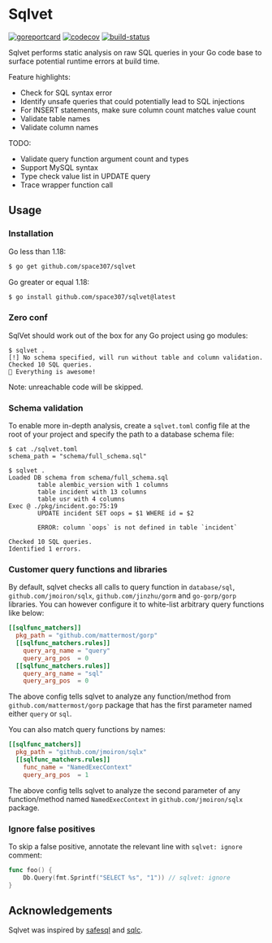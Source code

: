 # Sqlvet

[![goreportcard](https://goreportcard.com/badge/github.com/space307/sqlvet)](https://goreportcard.com/report/github.com/space307/sqlvet)
[![codecov](https://codecov.io/gh/houqp/sqlvet/branch/master/graphs/badge.svg?branch=master)](https://codecov.io/gh/houqp/sqlvet)
[![build-status](https://github.com/space307/sqlvet/workflows/build/badge.svg)](https://github.com/space307/sqlvet/actions)

Sqlvet performs static analysis on raw SQL queries in your Go code base to
surface potential runtime errors at build time.

Feature highlights:

* Check for SQL syntax error
* Identify unsafe queries that could potentially lead to SQL injections
* For INSERT statements, make sure column count matches value count
* Validate table names
* Validate column names

TODO:
* Validate query function argument count and types
* Support MySQL syntax
* Type check value list in UPDATE query
* Trace wrapper function call


## Usage

### Installation

Go less than 1.18:


```sh
$ go get github.com/space307/sqlvet
```

Go greater or equal 1.18:


```sh
$ go install github.com/space307/sqlvet@latest
```

### Zero conf

SqlVet should work out of the box for any Go project using go modules:

```
$ sqlvet .
[!] No schema specified, will run without table and column validation.
Checked 10 SQL queries.
🎉 Everything is awesome!
```

Note: unreachable code will be skipped.


### Schema validation

To enable more in-depth analysis, create a `sqlvet.toml` config file at the
root of your project and specify the path to a database schema file:

```
$ cat ./sqlvet.toml
schema_path = "schema/full_schema.sql"

$ sqlvet .
Loaded DB schema from schema/full_schema.sql
        table alembic_version with 1 columns
        table incident with 13 columns
        table usr with 4 columns
Exec @ ./pkg/incident.go:75:19
        UPDATE incident SET oops = $1 WHERE id = $2

        ERROR: column `oops` is not defined in table `incident`

Checked 10 SQL queries.
Identified 1 errors.
```

### Customer query functions and libraries

By default, sqlvet checks all calls to query function in `database/sql`,
   `github.com/jmoiron/sqlx`, `github.com/jinzhu/gorm` and `go-gorp/gorp`
   libraries. You can however configure it to white-list arbitrary query
   functions like below:

```toml
[[sqlfunc_matchers]]
  pkg_path = "github.com/mattermost/gorp"
  [[sqlfunc_matchers.rules]]
    query_arg_name = "query"
    query_arg_pos  = 0
  [[sqlfunc_matchers.rules]]
    query_arg_name = "sql"
    query_arg_pos  = 0
```

The above config tells sqlvet to analyze any function/method from
`github.com/mattermost/gorp` package that has the first parameter named either
`query` or `sql`.

You can also match query functions by names:

```toml
[[sqlfunc_matchers]]
  pkg_path = "github.com/jmoiron/sqlx"
  [[sqlfunc_matchers.rules]]
    func_name = "NamedExecContext"
    query_arg_pos  = 1
```

The above config tells sqlvet to analyze the second parameter of any
function/method named `NamedExecContext` in `github.com/jmoiron/sqlx` package.


### Ignore false positives

To skip a false positive, annotate the relevant line with `sqlvet: ignore`
comment:

```go
func foo() {
    Db.Query(fmt.Sprintf("SELECT %s", "1")) // sqlvet: ignore
}
```


## Acknowledgements

Sqlvet was inspired by [safesql](https://github.com/stripe/safesql) and
[sqlc](https://github.com/kyleconroy/sqlc).
